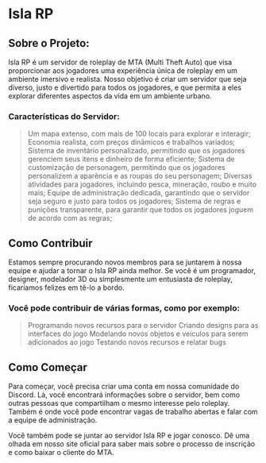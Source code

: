 # Isla RP



## Sobre o Projeto:

Isla RP é um servidor de roleplay de MTA (Multi Theft Auto) que visa proporcionar aos jogadores uma experiência única de roleplay em um ambiente imersivo e realista. Nosso objetivo é criar um servidor que seja diverso, justo e divertido para todos os jogadores, e que permita a eles explorar diferentes aspectos da vida em um ambiente urbano.

### Características do Servidor:
> Um mapa extenso, com mais de 100 locais para explorar e interagir;
> Economia realista, com preços dinâmicos e trabalhos variados;
> Sistema de inventário personalizado, permitindo que os jogadores gerenciem seus itens e dinheiro de forma eficiente;
> Sistema de customização de personagem, permitindo que os jogadores personalizem a aparência e as roupas do seu personagem;
> Diversas atividades para jogadores, incluindo pesca, mineração, roubo e muito mais;
> Equipe de administração dedicada, garantindo que o servidor seja seguro e justo para todos os jogadores;
> Sistema de regras e punições transparente, para garantir que todos os jogadores joguem de acordo com as regras;
## Como Contribuir
Estamos sempre procurando novos membros para se juntarem à nossa equipe e ajudar a tornar o Isla RP ainda melhor. Se você é um programador, designer, modelador 3D ou simplesmente um entusiasta de roleplay, ficaríamos felizes em tê-lo a bordo.

### Você pode contribuir de várias formas, como por exemplo:

> Programando novos recursos para o servidor
> Criando designs para as interfaces do jogo
> Modelando novos objetos e veículos para serem adicionados ao jogo
> Testando novos recursos e relatar bugs

## Como Começar
Para começar, você precisa criar uma conta em nossa comunidade do Discord. Lá, você encontrará informações sobre o servidor, bem como outras pessoas que compartilham o mesmo interesse pelo roleplay. Também é onde você pode encontrar vagas de trabalho abertas e falar com a equipe de administração.

Você também pode se juntar ao servidor Isla RP e jogar conosco. Dê uma olhada em nosso site oficial para saber mais sobre o processo de inscrição e como baixar o cliente do MTA.
